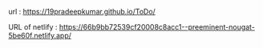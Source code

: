 url : https://19pradeepkumar.github.io/ToDo/

URL of netlify : https://66b9bb72539cf20008c8acc1--preeminent-nougat-5be60f.netlify.app/
